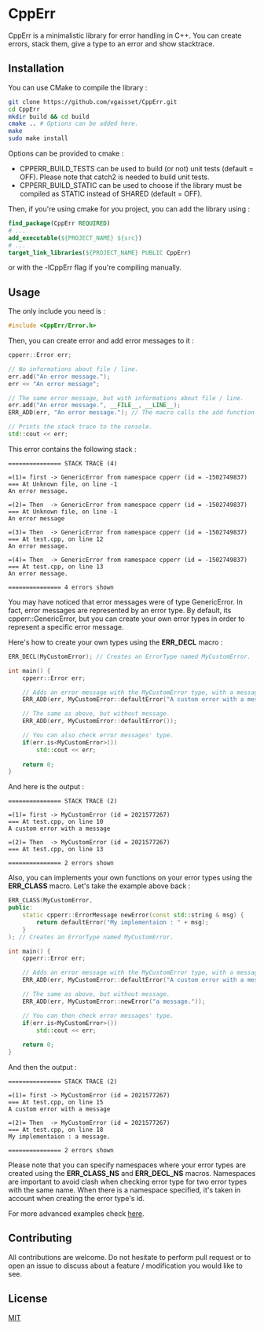 # CppErr

CppErr is a minimalistic library for error handling in C++.
You can create errors, stack them, give a type to an error and show stacktrace. 

## Installation

You can use CMake to compile the library :

```bash
git clone https://github.com/vgaisset/CppErr.git
cd CppErr
mkdir build && cd build
cmake .. # Options can be added here.
make
sudo make install
```

Options can be provided to cmake :

 * CPPERR_BUILD_TESTS can be used to build (or not) unit tests (default = OFF). Please note that catch2 is needed to build unit tests.
 * CPPERR_BUILD_STATIC can be used to choose if the library must be compiled as STATIC instead of SHARED (default = OFF).

Then, if you're using cmake for you project, you can add the library using :

```cmake
find_package(CppErr REQUIRED)
# ...
add_executable(${PROJECT_NAME} ${src})
# ...
target_link_libraries(${PROJECT_NAME} PUBLIC CppErr)
```

or with the -lCppErr flag if you're compiling manually.

## Usage

The only include you need is :
```c++
#include <CppErr/Error.h>
```
Then, you can create error and add error messages to it :

```c++
cpperr::Error err;

// No informations about file / line.
err.add("An error message."); 
err << "An error message";

// The same error message, but with informations about file / line.
err.add("An error message.", __FILE__, __LINE__); 
ERR_ADD(err, "An error message."); // The macro calls the add function with __FILE__ and __LINE__ parameters.

// Prints the stack trace to the console.
std::cout << err;
```

This error contains the following stack :

```
=============== STACK TRACE (4)

=(1)= first -> GenericError from namespace cpperr (id = -1502749837)
=== At Unknown file, on line -1
An error message.

=(2)= Then  -> GenericError from namespace cpperr (id = -1502749837)
=== At Unknown file, on line -1
An error message

=(3)= Then  -> GenericError from namespace cpperr (id = -1502749837)
=== At test.cpp, on line 12
An error message.

=(4)= Then  -> GenericError from namespace cpperr (id = -1502749837)
=== At test.cpp, on line 13
An error message.

=============== 4 errors shown
```

You may have noticed that error messages were of type GenericError.
In fact, error messages are represented by an error type. By default, its cpperr::GenericError, but you can create your own error types in order to represent a specific error message.

Here's how to create your own types using the **ERR_DECL** macro :

```c++
ERR_DECL(MyCustomError); // Creates an ErrorType named MyCustomError.

int main() {
    cpperr::Error err;

    // Adds an error message with the MyCustomError type, with a message.
    ERR_ADD(err, MyCustomError::defaultError("A custom error with a message"));

    // The same as above, but without message.
    ERR_ADD(err, MyCustomError::defaultError());

    // You can also check error messages' type.
    if(err.is<MyCustomError>())
        std::cout << err;
   
    return 0;
}
```

And here is the output :

```
=============== STACK TRACE (2)

=(1)= first -> MyCustomError (id = 2021577267)
=== At test.cpp, on line 10
A custom error with a message

=(2)= Then  -> MyCustomError (id = 2021577267)
=== At test.cpp, on line 13

=============== 2 errors shown
```

Also, you can implements your own functions on your error types using the **ERR_CLASS** macro.
Let's take the example above back :

```c++
ERR_CLASS(MyCustomError,
public:
    static cpperr::ErrorMessage newError(const std::string & msg) {
        return defaultError("My implementaion : " + msg);
    }
); // Creates an ErrorType named MyCustomError.

int main() {
    cpperr::Error err;

    // Adds an error message with the MyCustomError type, with a message.
    ERR_ADD(err, MyCustomError::defaultError("A custom error with a message"));

    // The same as above, but without message.
    ERR_ADD(err, MyCustomError::newError("a message."));

    // You can then check error messages' type.
    if(err.is<MyCustomError>())
        std::cout << err;
   
    return 0;
}
```

And then the output :

```
=============== STACK TRACE (2)

=(1)= first -> MyCustomError (id = 2021577267)
=== At test.cpp, on line 15
A custom error with a message

=(2)= Then  -> MyCustomError (id = 2021577267)
=== At test.cpp, on line 18
My implementaion : a message.

=============== 2 errors shown
```

Please note that you can specify namespaces where your error types are created using the **ERR_CLASS_NS** and **ERR_DECL_NS** macros. Namespaces are important to avoid clash when checking error type for two error types with the same name. When there is a namespace specified, it's taken in account when creating the error type's id.

For more advanced examples check [here](https://github.com/vgaisset/CppErr/tree/master/examples).


## Contributing
All contributions are welcome. Do not hesitate to perform pull request or to open an issue to discuss about a feature / modification you would like to see.

## License
[MIT](https://choosealicense.com/licenses/mit/)
